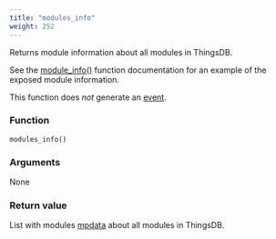 ```yaml
---
title: "modules_info"
weight: 252
---
```


Returns module information about all modules in ThingsDB.

See the [module_info()](../../thingsdb-api/module_info) function documentation for an example of the exposed module information.

This function does *not* generate an [event](../../overview/events).

### Function

`modules_info()`

### Arguments

None

### Return value

List with modules [mpdata](../../data-types/mpdata) about all modules in ThingsDB.
